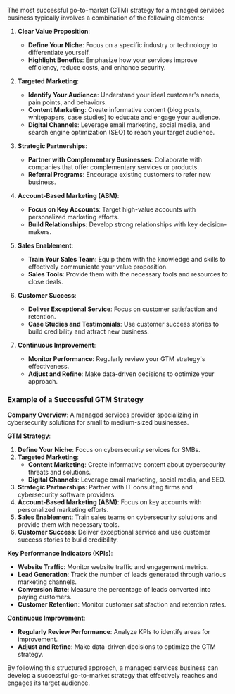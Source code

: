 The most successful go-to-market (GTM) strategy for a managed services business typically involves a combination of the following elements:

1. **Clear Value Proposition**:
   - **Define Your Niche**: Focus on a specific industry or technology to differentiate yourself.
   - **Highlight Benefits**: Emphasize how your services improve efficiency, reduce costs, and enhance security.

2. **Targeted Marketing**:
   - **Identify Your Audience**: Understand your ideal customer's needs, pain points, and behaviors.
   - **Content Marketing**: Create informative content (blog posts, whitepapers, case studies) to educate and engage your audience.
   - **Digital Channels**: Leverage email marketing, social media, and search engine optimization (SEO) to reach your target audience.

3. **Strategic Partnerships**:
   - **Partner with Complementary Businesses**: Collaborate with companies that offer complementary services or products.
   - **Referral Programs**: Encourage existing customers to refer new business.

4. **Account-Based Marketing (ABM)**:
   - **Focus on Key Accounts**: Target high-value accounts with personalized marketing efforts.
   - **Build Relationships**: Develop strong relationships with key decision-makers.

5. **Sales Enablement**:
   - **Train Your Sales Team**: Equip them with the knowledge and skills to effectively communicate your value proposition.
   - **Sales Tools**: Provide them with the necessary tools and resources to close deals.

6. **Customer Success**:
   - **Deliver Exceptional Service**: Focus on customer satisfaction and retention.
   - **Case Studies and Testimonials**: Use customer success stories to build credibility and attract new business.

7. **Continuous Improvement**:
   - **Monitor Performance**: Regularly review your GTM strategy's effectiveness.
   - **Adjust and Refine**: Make data-driven decisions to optimize your approach.

### Example of a Successful GTM Strategy

**Company Overview**: A managed services provider specializing in cybersecurity solutions for small to medium-sized businesses.

**GTM Strategy**:

1. **Define Your Niche**: Focus on cybersecurity services for SMBs.
2. **Targeted Marketing**:
   - **Content Marketing**: Create informative content about cybersecurity threats and solutions.
   - **Digital Channels**: Leverage email marketing, social media, and SEO.
3. **Strategic Partnerships**: Partner with IT consulting firms and cybersecurity software providers.
4. **Account-Based Marketing (ABM)**: Focus on key accounts with personalized marketing efforts.
5. **Sales Enablement**: Train sales teams on cybersecurity solutions and provide them with necessary tools.
6. **Customer Success**: Deliver exceptional service and use customer success stories to build credibility.

**Key Performance Indicators (KPIs)**:

- **Website Traffic**: Monitor website traffic and engagement metrics.
- **Lead Generation**: Track the number of leads generated through various marketing channels.
- **Conversion Rate**: Measure the percentage of leads converted into paying customers.
- **Customer Retention**: Monitor customer satisfaction and retention rates.

**Continuous Improvement**:

- **Regularly Review Performance**: Analyze KPIs to identify areas for improvement.
- **Adjust and Refine**: Make data-driven decisions to optimize the GTM strategy.

By following this structured approach, a managed services business can develop a successful go-to-market strategy that effectively reaches and engages its target audience.
